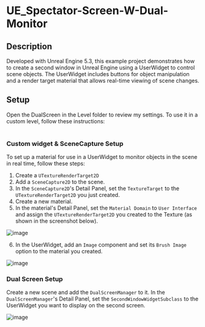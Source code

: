 # UE_Spectator-Screen-W-Dual-Monitor

## Description
Developed with Unreal Engine 5.3, this example project demonstrates how to create a second window in Unreal Engine using a UserWidget to control scene objects. The UserWidget includes buttons for object manipulation and a render target material that allows real-time viewing of scene changes.



## Setup
Open the DualScreen in the Level folder to review my settings. To use it in a custom level, follow these instructions:
<br/>
<br/>

### Custom widget & SceneCapture Setup
To set up a material for use in a UserWidget to monitor objects in the scene in real time, follow these steps:
1. Create a `UTextureRenderTarget2D`
2. Add a `SceneCapture2D` to the scene.
3. In the `SceneCapture2D`'s Detail Panel, set the `TextureTarget` to the `UTextureRenderTarget2D` you just created.
4. Create a new material.
5. In the material's Detail Panel, set the `Material Domain` to `User Interface` and assign the `UTextureRenderTarget2D` you created to the Texture (as shown in the screenshot below).

![image](https://github.com/HsiyuanChu/UE_Spectator-Screen-W-Dual-Monitor/assets/137818387/a0dca31a-a59a-4bd4-bd59-4e688ff5d412)



6. In the UserWidget, add an `Image` component and set its `Brush Image` option to the material you created.

![image](https://github.com/HsiyuanChu/UE_Spectator-Screen-W-Dual-Monitor/assets/137818387/09c3e4fd-5168-41da-8340-c5b2aa1b66c8)


### Dual Screen Setup
Create a new scene and add the `DualScreenManager` to it. In the `DualScreenManager`'s Detail Panel, set the `SecondWindowWidgetSubclass` to the UserWidget you want to display on the second screen.


![image](https://github.com/HsiyuanChu/UE_Spectator-Screen-W-Dual-Monitor/assets/137818387/44dba22b-60d0-4ac4-ae39-e5f4bda654da)

